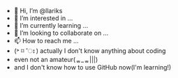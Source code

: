 - 👋 Hi, I’m @llariks
- 👀 I’m interested in ...
- 🌱 I’m currently learning ...
- 💞️ I’m looking to collaborate on ...
- 📫 How to reach me ...
- (˃ ⌑ ˂ഃ ) actually I don't know anything about coding
- even not an amateur(ᇂ_ᇂ|||)
- and I don't know how to use GitHub now(I'm learning!)

<!---
llariks/llariks is a ✨ special ✨ repository because its `README.md` (this file) appears on your GitHub profile.
You can click the Preview link to take a look at your changes.
--->
